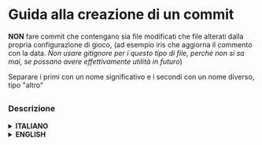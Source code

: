 # Guida alla creazione di un commit

**NON** fare commit che contengano sia file modificati che file alterati dalla propria configurazione di gioco, (ad esempio iris che aggiorna il commento con la data. _Non usare gitignore per i questo tipo di file, perchè non si sa mai, se possano avere effettivamente utilità in futuro_)

Separare i primi con un nome significativo e i secondi con un nome diverso, tipo "altro"

##
### Descrizione

<details>
  <summary><strong>ITALIANO</strong></summary>
  
Questa repo non contine, nessuna release del pack, nessuna mod, mods_placeholder come dice il nome contiene solo e unicamente dei place holder per tenere traccia degli aggiornamenti, è solo per lo sviluppo collaborativo di quest, config e script,
La proprietà intellettuale delle mod è dei rispettivi creatori in base alle rispettive license, la proprietà intellettuale del pack è di MarcusKron

</details>


<details>
   <summary><strong>ENGLISH</strong></summary>
  
This repo does not contain, any pack release, any mods, mods_placeholder as the name says contains only and exclusively place holders to keep track of updates, it is only for collaborative development of quests, configs and scripts,
The intellectual property of the mods belongs to their respective creators according to their respective licenses, the intellectual property of the pack belongs to MarcusKron

</details>

